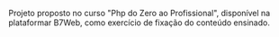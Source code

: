 Projeto proposto no curso "Php do Zero ao Profissional", disponível na plataformar B7Web, como exercício de fixação do conteúdo ensinado.
